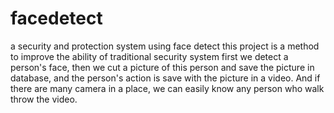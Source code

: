 # facedetect
a security and protection system using face detect
this project is a method to improve the ability of traditional security system
first we detect a person's face, then we cut a picture of this person and save 
the picture in database, and the person's action is save with the picture in a 
video. And if there are many camera in a place, we can easily know any person 
who walk throw the video.
